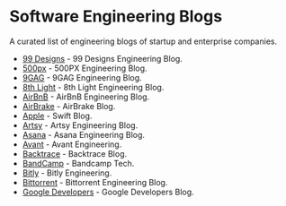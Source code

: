 # Software Engineering Blogs
A curated list of engineering blogs of startup and enterprise companies.


* [99 Designs](https://99designs.com/tech-blog/) - 99 Designs Engineering Blog.
* [500px](https://developers.500px.com/) - 500PX Engineering Blog.
* [9GAG](https://engineering.9gag.com/) - 9GAG Engineering Blog.
* [8th Light](https://8thlight.com/blog/) - 8th Light Engineering Blog.
* [AirBnB](http://nerds.airbnb.com/) - AirBnB Engineering Blog.
* [AirBrake](https://airbrake.io/blog/) - AirBrake Blog.
* [Apple](https://developer.apple.com/swift/blog/) - Swift Blog.
* [Artsy](http://artsy.github.io/) - Artsy Engineering Blog.
* [Asana](https://blog.asana.com/category/eng/) - Asana Engineering Blog.
* [Avant](http://avant.engineering/) - Avant Engineering.
* [Backtrace](https://backtrace.io/blog/) - Backtrace Blog.
* [BandCamp](https://bandcamptech.wordpress.com/) - Bandcamp Tech.
* [Bitly](https://word.bitly.com/) - Bitly Engineering.
* [Bittorrent](http://engineering.bittorrent.com/) - Bittorrent Engineering Blog.
* [Google Developers](https://developers.googleblog.com/) - Google Developers Blog.
